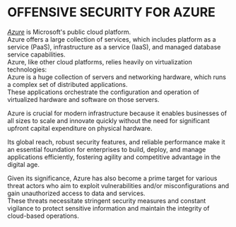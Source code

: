 # OFFENSIVE SECURITY FOR AZURE

[*Azure*](https://azure.microsoft.com/en-us/) is Microsoft's public cloud platform.  
Azure offers a large collection of services, which includes platform as a service (PaaS), infrastructure as a service (IaaS), and managed database service capabilities.  
Azure, like other cloud platforms, relies heavily on virtualization technologies:  
Azure is a huge collection of servers and networking hardware, which runs a complex set of distributed applications.  
These applications orchestrate the configuration and operation of virtualized hardware and software on those servers.  

Azure is crucial for modern infrastructure because it enables businesses of all sizes to scale and innovate quickly without the need for significant upfront capital expenditure on physical hardware.  

Its global reach, robust security features, and reliable performance make it an essential foundation for enterprises to build, deploy, and manage applications efficiently, fostering agility and competitive advantage in the digital age.  

 

Given its significance, Azure has also become a prime target for various threat actors who aim to exploit vulnerabilities and/or misconfigurations and gain unauthorized access to data and services.   
These threats necessitate stringent security measures and constant vigilance to protect sensitive information and maintain the integrity of cloud-based operations.   